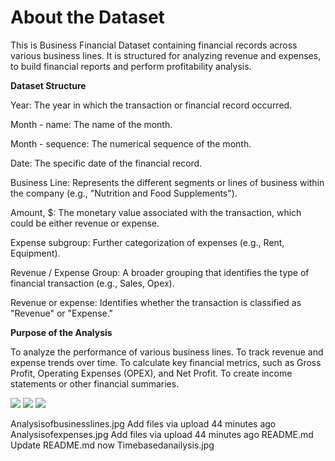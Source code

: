 # About the Dataset

This is Business Financial Dataset containing financial records across various business lines. It is structured for analyzing revenue and expenses, to build financial reports and perform profitability analysis.

**Dataset Structure**

Year: The year in which the transaction or financial record occurred.

Month - name: The name of the month.

Month - sequence: The numerical sequence of the month.

Date: The specific date of the financial record.

Business Line: Represents the different segments or lines of business within the company (e.g., "Nutrition and Food Supplements").

Amount, $: The monetary value associated with the transaction, which could be either revenue or expense.

Expense subgroup: Further categorization of expenses (e.g., Rent, Equipment).

Revenue / Expense Group: A broader grouping that identifies the type of financial transaction (e.g., Sales, Opex).

Revenue or expense: Identifies whether the transaction is classified as "Revenue" or "Expense."

**Purpose of the Analysis**

To analyze the performance of various business lines.
To track revenue and expense trends over time.
To calculate key financial metrics, such as Gross Profit, Operating Expenses (OPEX), and Net Profit.
To create income statements or other financial summaries.


![](Timebasedanailysis.jpg)
![](Analysisofbusinesslines.jpg)
![](Analysisofexpenses.jpg)

Analysisofbusinesslines.jpg
Add files via upload
44 minutes ago
Analysisofexpenses.jpg
Add files via upload
44 minutes ago
README.md
Update README.md
now
Timebasedanailysis.jpg
